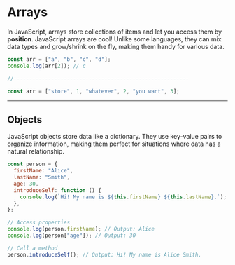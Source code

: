 # Arrays

In JavaScript, arrays store collections of items and let you access them by **position**. JavaScript arrays are cool! Unlike some languages, they can mix data types and grow/shrink on the fly, making them handy for various data.

```js
const arr = ["a", "b", "c", "d"];
console.log(arr[2]); // c

//--------------------------------------------------------

const arr = ["store", 1, "whatever", 2, "you want", 3];
```

---

## Objects

JavaScript objects store data like a dictionary. They use key-value pairs to organize information, making them perfect for situations where data has a natural relationship.

```js
const person = {
  firstName: "Alice",
  lastName: "Smith",
  age: 30,
  introduceSelf: function () {
    console.log(`Hi! My name is ${this.firstName} ${this.lastName}.`);
  },
};

// Access properties
console.log(person.firstName); // Output: Alice
console.log(person["age"]); // Output: 30

// Call a method
person.introduceSelf(); // Output: Hi! My name is Alice Smith.
```
